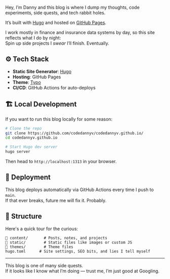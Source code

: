 Hey, I’m Danny and this blog is where I dump my thoughts, code experiments, side quests, and tech rabbit holes. 

It’s built with [Hugo](https://gohugo.io/) and hosted on [GitHub Pages](https://pages.github.com/).

I work mostly in finance and insurance data systems by day, so this site reflects what I do by night:  
Spin up side projects I *swear* I’ll finish. Eventually.

## ⚙️ Tech Stack

- **Static Site Generator**: [Hugo](https://gohugo.io/)  
- **Hosting**: GitHub Pages  
- **Theme**: [Typo](https://github.com/tomfran/typo)  
- **CI/CD**: GitHub Actions for auto-deploys  

## 🏗️ Local Development

If you want to run this blog locally for some reason:

```bash
# Clone the repo
git clone https://github.com/codedannyv/codedannyv.github.io/
cd codedannyv.github.io

# Start Hugo dev server
hugo server
```

Then head to `http://localhost:1313` in your browser.

## 🚀 Deployment

This blog deploys automatically via GitHub Actions every time I push to `main`.  
If that ever breaks, future me will fix it. Probably.

## 📁 Structure

Here's a quick tour for the curious:

```
📁 content/       # Posts, notes, and projects
📁 static/        # Static files like images or custom JS
📁 themes/        # Theme files
hugo.toml      # Site settings, SEO bits, and lies I tell myself
```

---

This blog is one of many side quests.  
If it looks like I know what I’m doing — trust me, I’m just good at Googling.

```
